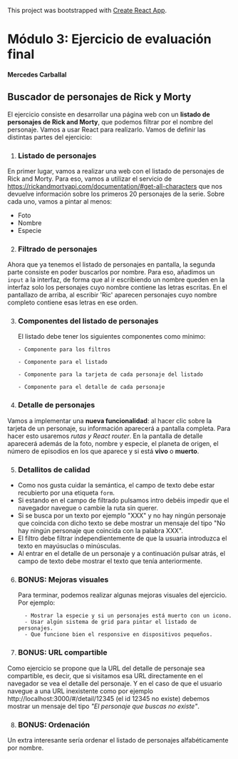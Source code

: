 This project was bootstrapped with [Create React App](https://github.com/facebook/create-react-app).

# Módulo 3: Ejercicio de evaluación final

#### Mercedes Carballal

## Buscador de personajes de Rick y Morty

El ejercicio consiste en desarrollar una página web con un **listado de personajes de Rick and Morty**, que
podemos filtrar por el nombre del personaje. Vamos a usar React para realizarlo.
Vamos de definir las distintas partes del ejercicio:

1.  ### Listado de personajes

En primer lugar, vamos a realizar una web con el listado de personajes de Rick and Morty.
Para eso, vamos a utilizar el servicio de https://rickandmortyapi.com/documentation/#get-all-characters que nos devuelve información sobre los primeros 20 personajes de la serie. Sobre cada uno, vamos a pintar al menos:
- Foto
- Nombre
- Especie

2.  ### Filtrado de personajes

Ahora que ya tenemos el listado de personajes en pantalla, la segunda parte consiste en poder buscarlos por nombre. Para eso, añadimos un `input` a la interfaz, de forma que al ir escribiendo un nombre queden en la interfaz solo los personajes cuyo nombre contiene las letras escritas. En el pantallazo de arriba, al escribir 'Ric' aparecen personajes cuyo nombre completo contiene esas letras en ese orden.

3.  ### Componentes del listado de personajes

    El listado debe tener los siguientes componentes como mínimo:

        - Componente para los filtros

        - Componente para el listado

        - Componente para la tarjeta de cada personaje del listado

        - Componente para el detalle de cada personaje

4.  ### Detalle de personajes

Vamos a implementar una **nueva funcionalidad**: al hacer clic sobre la tarjeta de un personaje, su información aparecerá a pantalla completa. Para hacer esto usaremos *rutas y React router*.
En la pantalla de detalle aparecerá además de la foto, nombre y especie, el planeta de origen, el número de episodios en los que aparece y si está **vivo** o **muerto**.

5.  ### Detallitos de calidad
- Como nos gusta cuidar la semántica, el campo de texto debe estar recubierto por una etiqueta `form`.
- Si estando en el campo de filtrado pulsamos intro debéis impedir que el navegador navegue o cambie la ruta sin querer.
- Si se busca por un texto por ejemplo "XXX" y no hay ningún personaje que coincida con dicho texto se debe mostrar un mensaje del tipo "No hay ningún personaje que coincida con la palabra XXX".
- El filtro debe filtrar independientemente de que la usuaria introduzca el texto en mayúsuclas o minúsculas.
- Al entrar en el detalle de un personaje y a continuación pulsar atrás, el campo de texto debe mostrar el texto que tenía anteriormente.

6.  ### BONUS: Mejoras visuales

    Para terminar, podemos realizar algunas mejoras visuales del ejercicio. Por ejemplo:

          - Mostrar la especie y si un personajes está muerto con un icono.
          - Usar algún sistema de grid para pintar el listado de personajes.
          - Que funcione bien el responsive en dispositivos pequeños.

7.  ### BONUS: URL compartible

Como ejercicio se propone que la URL del detalle de personaje sea compartible, es decir, que si visitamos esa URL directamente en el navegador se vea el detalle del personaje. Y en el caso de que el usuario navegue a una URL inexistente como por ejemplo http://localhost:3000/#/detail/12345 (el id 12345 no existe) debemos mostrar un mensaje del tipo _"El personaje que buscas no existe"_.

8.  ### BONUS: Ordenación

Un extra interesante sería ordenar el listado de personajes alfabéticamente por nombre.
